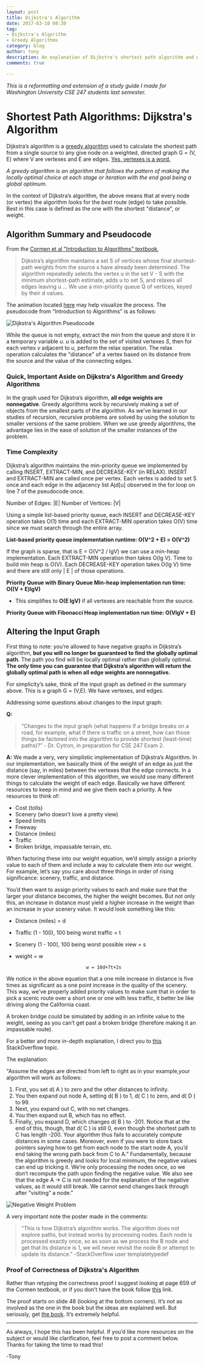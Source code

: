 ```yaml
---
layout: post
title: Dijkstra's Algorithm
date: 2017-03-10 08:30
tag:
- Dijkstra's Algorithm
- Greedy Algorithms
category: blog
author: tony
description: An explanation of Dijkstra's shortest path algorithm and greedy algorithms. 
comments: true

---
```


*This is a reformatting and extension of a study guide I made for Washington University CSE 247 students last semester.*

# Shortest Path Algorithms: Dijkstra's Algorithm

Dijkstra’s algorithm is a [greedy algorithm](https://en.wikipedia.org/wiki/Greedy_algorithm) used to calculate the shortest path from a single source to any give node on a weighted, directed graph G = (V, E) where V are vertexes and E are edges. 
[Yes, vertexes is a word.](https://en.wikipedia.org/wiki/Vertex_(geometry))

*A greedy algorithm is an algorithm that follows the pattern of making the locally optimal choice at each stage or iteration with the end goal being a global optimum.* 

In the context of Dijkstra’s algorithm, the above means that at every node (or vertex) the algorithm looks for the *best* route (edge) to take possible. Best in this case is defined as the one with the shortest "distance", or weight. 

## Algorithm Summary and Pseudocode
From the [Cormen et al "Introduction to Algorithms" textbook](https://www.amazon.com/Introduction-Algorithms-3rd-MIT-Press/dp/0262033844), 

> Dijkstra’s algorithm maintains a set S of vertices whose final shortest-path weights from the source s have already been determined. The algorithm repeatedly selects the vertex u in the set V - S with the minimum shortest-path estimate, adds u to set S, and relaxes all edges leaving u ... We use a min-priority queue Q of vertices, keyed by their d values.

The animation located [here](https://upload.wikimedia.org/wikipedia/commons/5/57/Dijkstra_Animation.gif) may help visualize the process.
The pseudocode from "Introduction to Algorithms" is as follows: 

![Dijkstra's Algorithm Pseudocode](http://tonydelanuez.com/assets/blog/3/Dijkstra.png "Pseudocode")

While the queue is not empty, extract the min from the queue and store it in a temporary variable *u*. *u* is added to the set of visited vertexes *S*, then for each vertex *v* adjacent to *u*, perform the relax operation. The relax operation calculates the "distance" of a vertex based on its distance from the source and the value of the connecting edges. 

### Quick, Important Aside on Dijkstra's Algorithm and Greedy Algorithms

In the graph used for Dijkstra’s algorithm, **all edge weights are nonnegative**. Greedy algorithms work by recursively making a set of objects from the smallest parts of the algorithm. As we've learned in our studies of recursion, recursive problems are solved by using the solution to smaller versions of the same problem. When we use greedy algorithms, the advantage lies in the ease of solution of the smaller instances of the problem.

### Time Complexity
Dijkstra’s algorithm maintains the min-priority queue we implemented by calling INSERT, EXTRACT-MIN, and DECREASE-KEY (in RELAX). INSERT and EXTRACT-MIN are called once per vertex.
Each vertex is added to set S once and each edge in the adjacency list Ajd[u] observed in the for loop on line 7 of the pseudocode once.

Number of Edges: |E|
Number of Vertices: |V|

Using a simple list-based priority queue, each INSERT and DECREASE-KEY operation takes O(1) time and each EXTRACT-MIN operation takes O(V) time since we must search through the entire array. 

**List-based priority queue implementation runtime: O(V^2 + E) = O(V^2)**

If the graph is sparse, that is E = O(V^2 / lgV) we can use a min-heap implementation. 
Each EXTRACT-MIN operation then takes O(lg V). Time to build min heap is O(V). Each DECREASE-KEY operation takes O(lg V) time and there are still only | E | of those operations.

**Priority Queue with Binary Queue Min-heap implementation run time:  O((V + E)lgV)**
* This simplifies to **O(E lgV)** if all vertexes are reachable from the source. 

**Priority Queue with Fibonacci Heap implementation run time: O(VlgV + E)**

## Altering the Input Graph 

First thing to note: you’re allowed to have negative graphs in Dijkstra’s algorithm, **but you will no longer be guaranteed to find the globally optimal path**. The path you find will be locally optimal rather than globally optimal. **The only time you can guarantee that Dijkstra’s algorithm will return the globally optimal path is when all edge weights are nonnegative.**

For simplicity’s sake, think of the input graph as defined in the summary above. This is a graph G = (V,E). We have vertexes, and edges.

Addressing some questions about changes to the input graph: 

**Q:**
> "Changes to the input graph (what happens if a bridge breaks on a road, for example, what if there is traffic on a street, how can those things be factored into the algorithm to provide shortest (least-time) paths)?” 
    - Dr. Cytron, in preparation for CSE 247 Exam 2. 
    
**A:**
We made a very, very simplistic implementation of Dijkstra’s Algorithm. In our implementation, we basically think of the weight of an edge as just the distance (say, in miles) between the vertexes that the edge connects. In a more clever implementation of this algorithm, we would use many different things to calculate the weight of each edge. Basically we have different resources to keep in mind and we give them each a priority. A few resources to think of:

* Cost (tolls)
* Scenery (who doesn’t love a pretty view) 
* Speed limits
* Freeway
* Distance (miles)
* Traffic
* Broken bridge, impassable terrain, etc.

When factoring these into our weight equation, we’d simply assign a priority value to each of them and include a way to calculate them into our weight. For example, let’s say you care about three things in order of rising significance: scenery, traffic, and distance.

You’d then want to assign priority values to each and make sure that the larger your distance becomes, the higher the weight becomes. But not only this, an increase in distance must yield a higher increase in the weight than an increase in your scenery value.
It would look something like this:

* Distance (miles) = d
* Traffic (1 - 100), 100 being worst traffic = t
* Scenery (1 - 100), 100 being worst possible view = s 
* weight = w

                                w = 10d+7t+2s 

We notice in the above equation that a one mile increase in distance is five times as significant as a one point increase in the quality of the scenery. This way, we’ve properly added priority values to make sure that in order to pick a scenic route over a short one or one with less traffic, it better be like driving along the California coast.

A broken bridge could be simulated by adding in an infinite value to the weight, seeing as you can’t get past a broken bridge (therefore making it an impassable route).

For a better and more in-depth explanation, I direct you to [this](http://stackoverflow.com/questions/6799172/negative-weights-using-dijkstras-algorithm/6799344#6799344) StackOverflow topic. 

The explanation:

"Assume the edges are directed from left to right as in your example,your algorithm will work as follows:
1. First, you set d( A ) to zero and the other distances to infinity.
2. You then expand out node A, setting d( B ) to 1, d( C ) to zero, and d( D )
to 99.
3. Next, you expand out C, with no net changes.
4. You then expand out B, which has no effect.
5. Finally, you expand D, which changes d( B ) to -201.
Notice that at the end of this, though, that d( C ) is still 0, even though the shortest path to C has length -200. Your algorithm thus fails to accurately compute distances in some cases. Moreover, even if you were to store back pointers saying how to get from each node to the start node A, you’d end taking the wrong path back from C to A.”
Fundamentally, because the algorithm is greedy and looks for local minimum, the negative values can end up tricking it. We’re only processing the nodes once, so we don’t recompute the path upon finding the negative value. We also see that the edge A -> C is not needed for the explanation of the negative values, as it would still break. We cannot send changes back through after ”visiting” a node."

![Negative Weight Problem](http://tonydelanuez.com/assets/blog/3/negweights.png "Negative Weight Problem")

A very important note the poster made in the comments:

>   "This is how Dijkstra’s algorithm works. The algorithm does not explore paths, but instead works by processing nodes. Each node is processed exactly once, so as soon as we process the B node and get that its distance is 1, we will never revisit the node B or attempt to update its distance." -StackOverflow user templatetypedef

### Proof of Correctness of Dijkstra's Algorithm
Rather than retyping the correctness proof I suggest looking at page 659 of the Cormen textbook, or if you don’t have the book follow [this](http://www.math.ucsd.edu/~fan/teach/202/notes/04greed.pdf) link.

The proof starts on slide 48 (looking at the bottom corners). It’s not as involved as the one in the book but the ideas are explained well. But seriously, get [the book](https://www.amazon.com/Introduction-Algorithms-3rd-MIT-Press/dp/0262033844). It’s extremely helpful.

___

As always, I hope this has been helpful. If you’d like more resources on the subject or would like clarification, feel free to post a comment below. Thanks for taking the time to read this! 

-Tony


